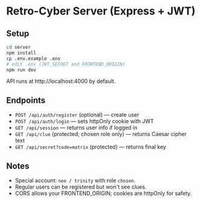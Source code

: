 # Retro-Cyber Server (Express + JWT)

## Setup
```bash
cd server
npm install
cp .env.example .env
# edit .env (JWT_SECRET and FRONTEND_ORIGIN)
npm run dev
```
API runs at http://localhost:4000 by default.

## Endpoints
- `POST /api/auth/register` (optional) — create user
- `POST /api/auth/login` — sets httpOnly cookie with JWT
- `GET /api/session` — returns user info if logged in
- `GET /api/clue` (protected; chosen role only) — returns Caesar cipher text
- `GET /api/secret?code=matrix` (protected) — returns final key

## Notes
- Special account: `neo / trinity` with role `chosen`.
- Regular users can be registered but won't see clues.
- CORS allows your FRONTEND_ORIGIN; cookies are httpOnly for safety.
